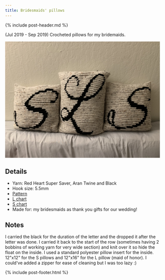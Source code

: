 ```yaml
---
title: Bridesmaids' pillows
---
```


{% include post-header.md %}

(Jul 2019 - Sep 2019) Crocheted pillows for my bridemaids.

<img src="media/bridesmaids_pillows.jpg" style="max-width: 100%" />

## Details
- Yarn: Red Heart Super Saver, Aran Twine and Black
- Hook size: 5.5mm
- [Pattern](https://hearthookhome.com/throw-pillow-cover-free-crochet-pattern/)
- [L chart](https://www.stitchfiddle.com/en/c/siln0i-70qe6e)
- [S chart](https://www.stitchfiddle.com/en/c/sinxx1-2ecpuv)
- Made for: my bridesmaids as thank you gifts for our wedding! 

## Notes 
I carried the black for the duration of the letter and the dropped it after the letter was done. I carried it back to the start of the row (sometimes having 2 bobbins of working yarn for very wide section) and knit over it so hide the float on the inside. I used a standard polyester pillow insert for the inside. 12"x12" for the S pillows and 12"x16" for the L pillow (maid of honor). I could've added a zipper for ease of cleaning but I was too lazy :)

{% include post-footer.html %}
